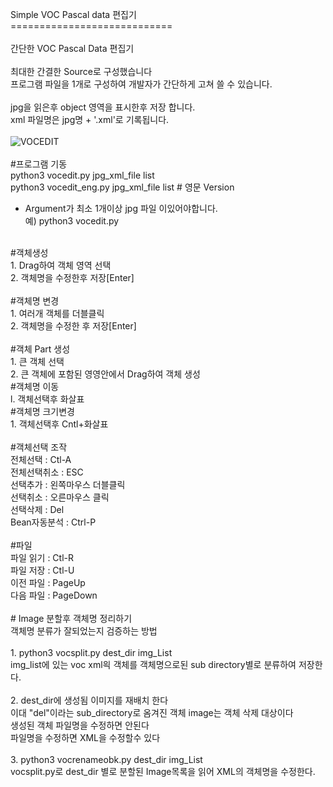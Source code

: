 Simple VOC Pascal data 편집기 <br>
============================<br>
<br>
간단한 VOC Pascal Data 편집기<br>
<br>
최대한 간결한 Source로 구성했습니다<br>
프로그램 파일을 1개로 구성하여 개발자가 간단하게 고쳐 쓸 수 있습니다.<br>
<br>
jpg을 읽은후 object 영역을 표시한후 저장 합니다.<br>
xml 파일명은  jpg명 + '.xml'로 기록됩니다.<br>
<br>
![VOCEDIT](./img/VOC.jpg)<br>
<br>
#프로그램 기동<br>
  python3 vocedit.py  jpg_xml_file list <br>
  python3 vocedit_eng.py  jpg_xml_file list # 영문 Version<br>
  - Argument가 최소 1개이상 jpg 파일 이있어야합니다.<br>
 예) python3 vocedit.py <br>
<br>
#객체생성<br>
 1. Drag하여 객체 영역 선택<br>
 2. 객체명을 수정한후 저장[Enter]<br>
<br>
#객체명 변경<br>
 1. 여러개 객체를 더블클릭<br>
 2. 객체명을 수정한 후 저장[Enter]<br>
<br>
#객체 Part 생성<br>
 1. 큰 객체 선택 <br>
 2. 큰 객체에 포함된 영영안에서 Drag하여 객체 생성<br>
#객체명 이동<br>
 l. 객체선택후 화살표<br>
#객체명 크기변경<br>
 1. 객체선택후 Cntl+화살표<br>
<br>
#객체선택 조작<br>
	전체선택    : Ctl-A <br>
	전체선택취소 : ESC  <br>
	선택추가  : 왼쪽마우스 더블클릭 <br>
	선택취소  : 오른마우스 클릭 <br>
	선택삭제     : Del    <br>
	Bean자동분석 : Ctrl-P<br>
	<br>
#파일<br>
	파일 읽기 : Ctl-R      <br>
	파일 저장 : Ctl-U      <br>
	이전 파일 : PageUp     <br>
	다음 파일 : PageDown   <br>
<br>
# Image 분할후 객체명  정리하기 <br>
  객체명 분류가 잘되었는지 검증하는 방법 <br>
<br>
 1. python3 vocsplit.py dest_dir img_List<br>
    img_list에 있는 voc xml읙 객체를 객체명으로된 sub directory별로 분류하여 저장한다.<br>
<br>
 2.  dest_dir에 생성됨 이미지를 재배치 한다<br>
     이대 "del"이라는 sub_directory로 옴겨진 객체 image는 객체 삭제 대상이다 <br>
     생성된 객체 파일명을 수정하면 안된다 <br>
     파일명을 수정하면 XML을 수정할수 있다 <br>
<br>
 3. python3 vocrenameobk.py dest_dir img_List<br>
    vocsplit.py로  dest_dir 별로 분할된 Image목록을 읽어 XML의 객체명을 수정한다.<br>
